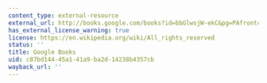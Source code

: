 ```yaml
---
content_type: external-resource
external_url: http://books.google.com/books?id=bbGlwsjW-ekC&pg=PAfrontcover
has_external_license_warning: true
license: https://en.wikipedia.org/wiki/All_rights_reserved
status: ''
title: Google Books
uid: c87bd144-45a1-41a9-ba2d-14238b4357cb
wayback_url: ''
---
```

